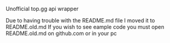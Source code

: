 Unofficial top.gg api wrapper

Due to having trouble with the README.md file I moved it to README.old.md
If you wish to see eample code you must open README.old.md on github.com or in your pc